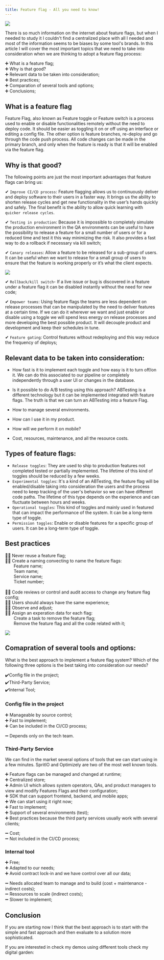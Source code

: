 ```yaml
---
title: Feature flag - All you need to know!
---
```


 <img src="images/FeatureFlag.png"> 

There is so much information on the internet about feature flags, but when I needed to study it I couldn't find a centralized place with all I needed and most of the information seems to be biases by some tool's brands. In this article I will cover the most important topics that we need to take into consideration when we are thinking to adopt a feature flag process:
<br/>

➕ What is a feature flag; <br/>
➕ Why is that good? <br/>
➕ Relevant data to be taken into consideration; <br/>
➕ Best practices; <br/>
➕ Comparation of several tools and options; <br/>
➕ Conclusions; <br/>

## What is a feature flag

Feature Flag, also known as Feature toggle or Feature switch is a process used to enable or disable functionalities remotely without the need to deploy code. It should be easier as toggling it on or off using an interface or editing a config file. The other option is feature branches, re-deploy and go through the code push process. All code changes can be made in the primary branch, and only when the feature is ready is that it will be enabled via the feature flag.

## Why is that good?

The following points are just the most important advantages that feature flags can bring us:

✔ `Improve CI/CD process`: Feature flagging allows us to continuously deliver and deploy software to their users in a faster way. It brings us the ability to shorten release cycles and get new functionality in the user’s hands quickly and safely. The final benefit is the ability to allow quick learning with `quicker release cycles`. 

✔ `Testing in production`: Because it is impossible to completely simulate the production environment in the QA environments can be useful to have the possibility to release a feature for a small number of users or for a reduced time and test it this way minimizing the risk. It also provides a fast way to do a rollback if necessary via kill switch;

✔ `Canary releases`: Allow a feature to be released for a sub-group of users. It can be useful when we want to release for a small group of users to ensure that the feature is working properly or it’s what the client expects.

<img src="images/FeatureFlag3.png">

✔ `Rollback/kill switch`- If a live issue or bug is discovered in a feature under a feature flag it can be disabled instantly without the need for new code;


✔ `Empower teams`: Using feature flags the teams are less dependent on release processes that can be manipulated by the need to deliver features at a certain time. If we can do it wherever we want and just enable or disable using a toggle we will spend less energy on release processes and more developing the best possible product. It will decouple product and development and keep their schedules in tune.

✔ `Feature gating`: Control features without redeploying and this way reduce the frequency of deploys;

## Relevant data to be taken into consideration:

- How fast is it to implement each toggle and how easy is it to turn off/on it. We can do this associated to our pipeline or completely independently through a user UI or changes in the database. 

- Is it possible to do A/B testing using this approach? ABTesting is a different technology but it can be implemented integrated with feature flags. The truth is that we can turn an ABTesting into a feature Flag.
  
- How to manage several environments.

- How can I use it in my product.
  
- How will we perform it on mobile?

- Cost, resources, maintenance, and all the resource costs.

## Types of feature flags:

- `Release toggles`: They are used to ship to production features not completed tested or partially implemented. The lifetime of this kind of toggles should be reduced by a few weeks.
- `Experimental toggles`: It's a kind of an ABTesting, the feature flag will be enabled/disable taking into consideration the users and the process need to keep tracking of the user's behavior so we can have different code paths. The lifetime of this type depends on the experience and can fluctuate between hours and weeks.
- `Operational toggles`: This kind of toggles and mainly used in featured that can impact the performance of the system. It can be a long-term type of toggle. 
- `Permission toggles`: Enable or disable features for a specific group of users. It can be a long-term type of toggle. 

## Best practices 

☝🏽 Never reuse a feature flag;<br/>
☝🏽 Create a naming convecting to name the feature flags:<br/>
&emsp;&emsp;Feature name;<br/>
&emsp;&emsp;Team name;<br/>
&emsp;&emsp;Service name;<br/>
&emsp;&emsp;Ticket number;<br/>
<br/>
☝🏽 Code reviews or control and audit access to change any feature flag config;<br/>
☝🏽 Users should always have the same experience;<br/>
☝🏽 Observe and adjust;<br/>
☝🏽 Assign an experation data for each flag:<br/>
&emsp;&emsp;Create a task to remove the feature flag;<br/>
&emsp;&emsp;Remove the feature flag and all the code related with it;<br/>

 <img src="images/FeatureFlag2.png"> 

## Comapration of several tools and options:

What is the best approach to implement a feature flag system? Which of the following three options is the best taking into consideration our needs?

✔️Config file in the project; <br/>
✔️Third-Party Service;<br/>
✔️Internal Tool; <br/>

### Config file in the project

 ➕ Manageable by source control;  <br/>
 ➕ Fast to implement;   <br/>
 ➕ Can be included in the CI/CD process; <br/>

 ➖ Depends only on the tech team. <br/>

### Third-Party Service

We can find in the market several options of tools that we can start using in a few minutes. SpritIO and Optimizely are two of the most well known tools.
 
 ➕ Feature flags can be managed and changed at runtime;<br/>
 ➕ Centralized store;<br/>
 ➕ Admin UI which allows system operators, QAs, and product managers to view and modify Features Flags and their configuration; <br/>
 ➕ SDK that can support frontend, backend, and mobile apps;<br/>
 ➕ We can start using it right now;<br/>
 ➕ Fast to implement;<br/>
 ➕ Support of several environments (test);<br/>
 ➕ Best practices because the third party services usually work with several clients;  <br/>

 ➖ Cost;<br/>
 ➖ Not included in the CI/CD process;<br/>

### Internal tool

 ➕ Free;<br/>
 ➕ Adapted to our needs;<br/>
 ➕ Avoid contract lock-in and we have control over all our data;<br/>

 ➖ Needs allocated team to manage and to build (cost + maintenance - indirect costs);<br/>
 ➖ Ressources to scale (indirect costs);<br/>
 ➖ Slower to implement;<br/>

## Conclusion

If you are starting now I think that the best approach is to start with the simple and fast approach and then evaluate to a solution more sophisticated. 

If you are interested in check my demos using different tools check my digital garden:

